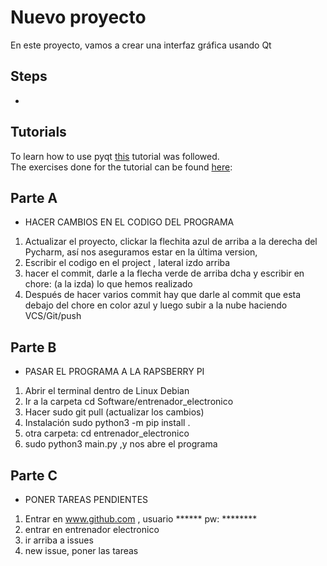 # Nuevo proyecto
En este proyecto, vamos a crear una interfaz gráfica usando Qt
## Steps
  -
  
## Tutorials
To learn how to use pyqt [this](https://www.learnpyqt.com/courses/start/creating-your-first-window/) tutorial was followed.  
The exercises done for the tutorial can be found [here](/tutorials/1-basic_qt_tutorial):
## Parte A     
- HACER CAMBIOS EN EL CODIGO DEL PROGRAMA
1. Actualizar el proyecto, clickar la flechita azul de arriba a la derecha del Pycharm, así nos aseguramos estar en la última version, 
2. Escribir el codigo en el project , lateral izdo arriba
3. hacer el commit, darle a la flecha verde de arriba dcha y escribir en chore: (a la izda) lo que hemos realizado
4. Después de hacer varios commit hay que  darle al commit que esta debajo del chore en color azul y luego subir a la nube haciendo VCS/Git/push 
## Parte B  
- PASAR EL PROGRAMA A LA RAPSBERRY PI
1. Abrir el terminal dentro de Linux Debian
2. Ir a la carpeta cd Software/entrenador_electronico
3. Hacer sudo git pull (actualizar los cambios)
4. Instalación sudo python3 -m pip install .
5. otra carpeta: cd entrenador_electronico
6. sudo python3 main.py ,y nos abre el programa

## Parte C 
- PONER TAREAS PENDIENTES
1. Entrar en www.github.com , usuario ****** pw: ********
2. entrar en entrenador electronico
3. ir arriba a issues
4. new issue, poner las tareas




